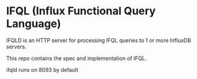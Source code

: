# IFQL (Influx Functional Query Language)

IFQLD is an HTTP server for processing IFQL queries to 1 or more InfluxDB servers.

This repo contains the spec and implementation of IFQL.


ifqld runs on 8093 by default
